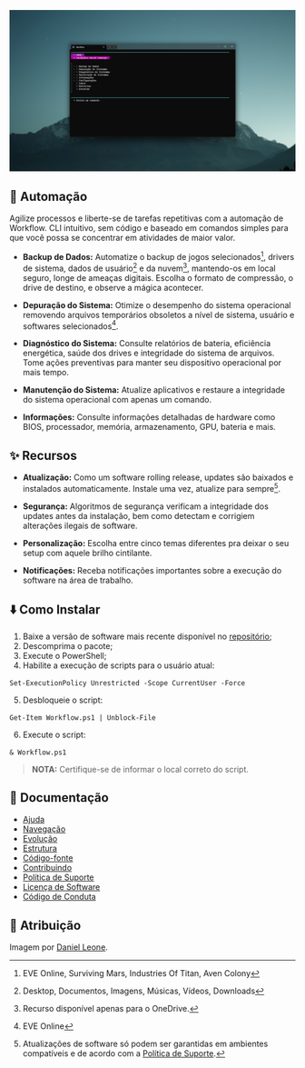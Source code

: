 ![](https://github.com/2uj1m28ohz/workflow/blob/main/Screenshot.png)

## :mechanical_arm: Automação
Agilize processos e liberte-se de tarefas repetitivas com a automação de Workflow. CLI intuitivo, sem código e baseado em comandos simples para que você possa se concentrar em atividades de maior valor.

- **Backup de Dados:** Automatize o backup de jogos selecionados[^1], drivers de sistema, dados de usuário[^2] e da nuvem[^3], mantendo-os em local seguro, longe de ameaças digitais. Escolha o formato de compressão, o drive de destino, e observe a mágica acontecer.

- **Depuração do Sistema:** Otimize o desempenho do sistema operacional removendo arquivos temporários obsoletos a nível de sistema, usuário e softwares selecionados[^4].

- **Diagnóstico do Sistema:** Consulte relatórios de bateria, eficiência energética, saúde dos drives e integridade do sistema de arquivos. Tome ações preventivas para manter seu dispositivo operacional por mais tempo.

- **Manutenção do Sistema:** Atualize aplicativos e restaure a integridade do sistema operacional com apenas um comando.

- **Informações:** Consulte informações detalhadas de hardware como BIOS, processador, memória, armazenamento, GPU, bateria e mais.

## :sparkles: Recursos
- **Atualização:** Como um software rolling release, updates são baixados e instalados automaticamente. Instale uma vez, atualize para sempre[^5].

- **Segurança:** Algoritmos de segurança verificam a integridade dos updates antes da instalação, bem como detectam e corrigiem alterações ilegais de software.

- **Personalização:** Escolha entre cinco temas diferentes pra deixar o seu setup com aquele brilho cintilante.

- **Notificações:** Receba notificações importantes sobre a execução do software na área de trabalho.

## :arrow_down: Como Instalar
1. Baixe a versão de software mais recente disponível no [repositório](https://github.com/2uj1m28ohz/workflow/releases);
2. Descomprima o pacote;
3. Execute o PowerShell;
4. Habilite a execução de scripts para o usuário atual:
```
Set-ExecutionPolicy Unrestricted -Scope CurrentUser -Force
```
5. Desbloqueie o script:
```
Get-Item Workflow.ps1 | Unblock-File
```
6. Execute o script:
```
& Workflow.ps1
```
> **NOTA:** Certifique-se de informar o local correto do script.

## :notebook_with_decorative_cover: Documentação
- [Ajuda](https://github.com/2uj1m28ohz/workflow/blob/main/HELP.md)
- [Navegação](https://github.com/2uj1m28ohz/workflow/blob/main/Navigation.md)
- [Evolução](https://github.com/2uj1m28ohz/workflow/blob/main/Evolution.md)
- [Estrutura](https://github.com/2uj1m28ohz/workflow/blob/main/Structure.md)
- [Código-fonte](https://github.com/2uj1m28ohz/workflow/blob/main/SourceCode.md)
- [Contribuindo](https://github.com/2uj1m28ohz/workflow/blob/main/CONTRIBUTING.md)
- [Política de Suporte](https://github.com/2uj1m28ohz/workflow/blob/main/SUPPORT.md)
- [Licença de Software](https://github.com/2uj1m28ohz/workflow/blob/main/LICENSE)
- [Código de Conduta](https://github.com/2uj1m28ohz/workflow/blob/main/CODE_OF_CONDUCT.md)

## :clap: Atribuição
Imagem por [Daniel Leone](https://unsplash.com/pt-br/fotografias/g30P1zcOzXo).

[^1]:EVE Online, Surviving Mars, Industries Of Titan, Aven Colony
[^2]:Desktop, Documentos, Imagens, Músicas, Vídeos, Downloads
[^3]:Recurso disponível apenas para o OneDrive.
[^4]:EVE Online
[^5]:Atualizações de software só podem ser garantidas em ambientes compatíveis e de acordo com a [Política de Suporte](https://github.com/2uj1m28ohz/workflow/blob/main/SUPPORT.md).
